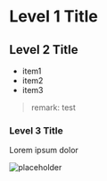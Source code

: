 # Level 1 Title

## Level 2 Title

- item1
- item2
- item3

> remark: test

### Level 3 Title

Lorem ipsum dolor

![placeholder](https://via.placeholder.com/350x150)